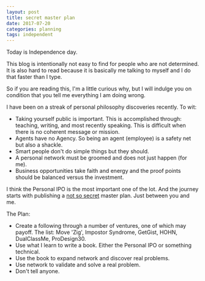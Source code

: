 ```yaml
---
layout: post
title: secret master plan
date: 2017-07-20
categories: planning
tags: independent
---
```


Today is Independence day.

This blog is intentionally not easy to find for people who are not determined. It is also hard to read because it is basically me talking to myself and I do that faster than I type.

So if you are reading this, I'm a little curious why, but I will indulge you on condition that you tell me everything I am doing wrong.

I have been on a streak of personal philosophy discoveries recently. To wit:

- Taking yourself public is important. This is accomplished through: teaching, writing, and most recently speaking. This is difficult when there is no coherent message or mission.
- Agents have no Agency. So being an agent (employee) is a safety net but also a shackle.
- Smart people don't do simple things but they should.
- A personal network must be groomed and does not just happen (for me).
- Business opportunities take faith and energy and the proof points should be balanced versus the investment.

I think the Personal IPO is the most important one of the lot. And the journey starts with publishing a [not so secret](https://www.tesla.com/blog/secret-tesla-motors-master-plan-just-between-you-and-me) master plan. Just between you and me.

The Plan:

- Create a following through a number of ventures, one of which may payoff. The list: Move 'Zig', Impostor Syndrome, GetGist, HOHN, DualClassMe, ProDesign30.
- Use what I learn to write a book. Either the Personal IPO or something technical.
- Use the book to expand network and discover real problems.
- Use network to validate and solve a real problem.
- Don't tell anyone.



